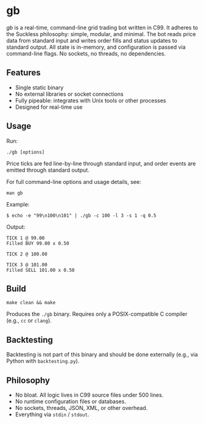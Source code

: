 gb
==

*gb* is a real-time, command-line grid trading bot written in C99. It adheres to the Suckless philosophy: simple, modular, and minimal. The bot reads price data from standard input and writes order fills and status updates to standard output. All state is in-memory, and configuration is passed via command-line flags. No sockets, no threads, no dependencies.

Features
--------

- Single static binary
- No external libraries or socket connections
- Fully pipeable: integrates with Unix tools or other processes
- Designed for real-time use

Usage
-----

Run:

    ./gb [options]

Price ticks are fed line-by-line through standard input, and order events are emitted through standard output.

For full command-line options and usage details, see:

    man gb

Example:

    $ echo -e "99\n100\n101" | ./gb -c 100 -l 3 -s 1 -q 0.5

Output:

    TICK 1 @ 99.00
    Filled BUY 99.00 x 0.50

    TICK 2 @ 100.00

    TICK 3 @ 101.00
    Filled SELL 101.00 x 0.50

Build
-----

    make clean && make
    

Produces the `./gb` binary. Requires only a POSIX-compatible C compiler (e.g., `cc` or `clang`).

Backtesting
-----------

Backtesting is not part of this binary and should be done externally (e.g., via Python with `backtesting.py`).

Philosophy
----------

- No bloat. All logic lives in C99 source files under 500 lines.
- No runtime configuration files or databases.
- No sockets, threads, JSON, XML, or other overhead.
- Everything via `stdin` / `stdout`.
